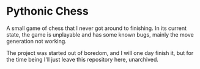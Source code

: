 # Pythonic Chess
A small game of chess that I never got around to finishing. In its current state, the game is unplayable and has some known bugs, mainly the move generation not working.

The project was started out of boredom, and I will one day finish it, but for the time being I'll just leave this repository here, unarchived.
